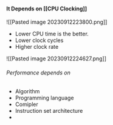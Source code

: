 #### It Depends on [[CPU Clocking]]

![[Pasted image 20230912223800.png]]
- Lower CPU time is the better.
- Lower clock cycles
- Higher clock rate

![[Pasted image 20230912224627.png]]
###### Performance depends on
- Algorithm
- Programming language
- Comipler
- Instruction set architecture
- 